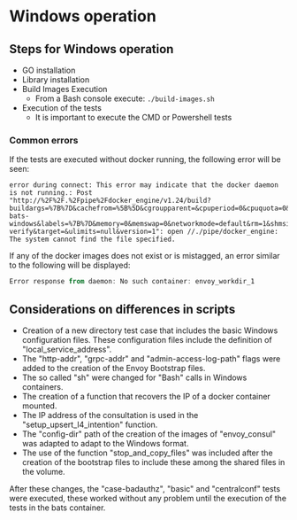 
# Windows operation

## Steps for Windows operation

- GO installation
- Library installation
- Build Images Execution
  - From a Bash console execute: `./build-images.sh`
- Execution of the tests
  - It is important to execute the CMD or Powershell tests


### Common errors

If the tests are executed without docker running, the following error will be seen:
```shell
error during connect: This error may indicate that the docker daemon is not running.: Post "http://%2F%2F.%2Fpipe%2Fdocker_engine/v1.24/build?buildargs=%7B%7D&cachefrom=%5B%5D&cgroupparent=&cpuperiod=0&cpuquota=0&cpusetcpus=&cpusetmems=&cpushares=0&dockerfile=Dockerfile-bats-windows&labels=%7B%7D&memory=0&memswap=0&networkmode=default&rm=1&shmsize=0&t=bats-verify&target=&ulimits=null&version=1": open //./pipe/docker_engine: The system cannot find the file specified.
```

If any of the docker images does not exist or is mistagged, an error similar to the following will be displayed:
```powershell
Error response from daemon: No such container: envoy_workdir_1
```

## Considerations on differences in scripts

- Creation of a new directory test case that includes the basic Windows configuration files. These configuration files include the definition of "local_service_address".
- The  "http-addr", "grpc-addr" and "admin-access-log-path" flags were added to the creation of the Envoy Bootstrap files.
- The so called "sh" were changed for "Bash" calls in Windows containers.
- The creation of a function that recovers the IP of a docker container mounted.
- The IP address of the consultation is used in the "setup_upsert_l4_intention" function.
- The "config-dir" path of the creation of the images of "envoy_consul" was adapted to adapt to the Windows format.
- The use of the function "stop_and_copy_files" was included after the creation of the bootstrap files to include these among the shared files in the volume.

After these changes, the "case-badauthz", "basic" and "centralconf" tests were executed, these worked without any problem until the execution of the tests in the bats container.


